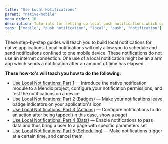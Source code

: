 ```yaml
---
title: "Use Local Notifications"
parent: "native-mobile"
menu_order: 10
description: Tutorials for setting up local push notifications which do not use an internet connection.
tags: ["mobile", "push notification", "local", "push", "notification"]
---
```


These step-by-step guides will teach you to build local notifications for native applications. Local notifications will only allow you to schedule and send notifications confined to one mobile device. These notifications do not use an internet connection. One use of a local notification might be an alarm app which sends a notification after an amount of time has elapsed.

**These how-to's will teach you how to do the following:**

* [Use Local Notifications: Part 1](native-local-notifications) — Introduce the native notification module to a Mendix project, configure your notification permissions, and test the notifications on a device
* [Use Local Notifications: Part 2 (Badges)](local-notif-badges) — Make your notifications leave badge indicators on your application's icon
* [Use Local Notifications: Part 3 (Actions)](local-notif-action) — Configure notifications to do an action after being tapped (in this case, show a page)
* [Use Local Notifications: Part 4 (Data)](local-notif-data) — Enable notifications to pass data and thus bring a user to a page with specific parameters set
* [Use Local Notifications: Part 5 (Scheduling)](local-notif-schedule-cancel) — Make notifications trigger at a certain time, and cancel them
